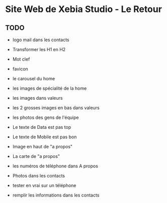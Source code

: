 Site Web de Xebia Studio - Le Retour
====================================



TODO
----


 * logo mail dans les contacts

 * Transformer les H1 en H2

 * Mot clef
 * favicon
 * le carousel du home
 * les images de spécialité de la home
 * les images dans valeurs
 * les 2 grosses images en bas dans valeurs
 * les photos des gens de l'équipe
 * Le texte de Data est pas top
 * Le texte de Mobile est pas bon

 * Image en haut de "a propos"
 * La carte de "a propos"
 * les numéros de téléphone dans A propos
 * Photos dans les contacts

 * tester en vrai sur un téléphone
 * remplir les informations dans les contacts
